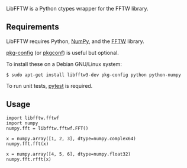 LibFFTW is a Python ctypes wrapper for the FFTW library.


## Requirements

LibFFTW requires Python, [NumPy][], and the [FFTW][] library.

[pkg-config][] (or [pkgconf][]) is useful but optional.

To install these on a Debian GNU/Linux system:

    $ sudo apt-get install libfftw3-dev pkg-config python python-numpy

To run unit tests, [pytest][] is required.


## Usage

    import libfftw.fftwf
    import numpy
    numpy.fft = libfftw.fftwf.FFT()

    x = numpy.array([1, 2, 3], dtype=numpy.complex64)
    numpy.fft.fft(x)

    x = numpy.array([4, 5, 6], dtype=numpy.float32)
    numpy.fft.rfft(x)


[FFTW]: <http://www.fftw.org/>
[NumPy]: <http://www.numpy.org/>
[pkg-config]: <https://www.freedesktop.org/wiki/Software/pkg-config/>
[pkgconf]: <http://pkgconf.org/>
[pytest]: <https://pytest.org/>

